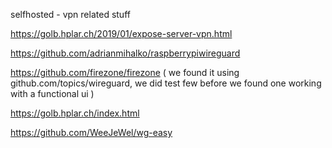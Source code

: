 selfhosted - vpn related stuff

  

https://golb.hplar.ch/2019/01/expose-server-vpn.html

  

https://github.com/adrianmihalko/raspberrypiwireguard

  

https://github.com/firezone/firezone ( we found it using github.com/topics/wireguard, we did test few before we found one working with a functional ui )

  

https://golb.hplar.ch/index.html

  

https://github.com/WeeJeWel/wg-easy